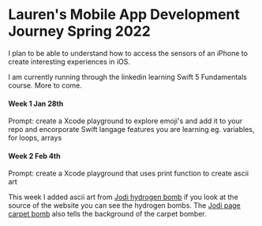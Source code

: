 # Lauren's Mobile App Development Journey Spring 2022

I plan to be able to understand how to access the sensors of an iPhone to create interesting experiences in iOS.

I am currently running through the linkedin learning Swift 5 Fundamentals course. More to come.

#### Week 1 Jan 28th
Prompt: create a Xcode playground to explore emoji's and add it to your repo and encorporate Swift langage features you are learning eg. variables, for loops, arrays

#### Week 2 Feb 4th
Prompt: create a Xcode playground that uses print function to create ascii art

This week I added ascii art from [Jodi hydrogen bomb](https://wwwwwwwww.jodi.org/) if you look at the source of the website you can see the hydrogen bombs.
The [Jodi page carpet bomb](https://wwwwwwww.jodi.org/) also tells the background of the carpet bomber.
<!-- 
Week 3 Feb 11th

Week 4 Feb 18th 

Week 5 Feb 25th

Week 6 Mar 4th

Week 7 Mar 11th

Week 8 Mar 25th

Week 9 Apr 1st

Week 10 Apr 8th

Week 11 Apr 15th

Week 12 Apr 22nd

Week 13 Apr 29th

Week 14 May 6th -->

